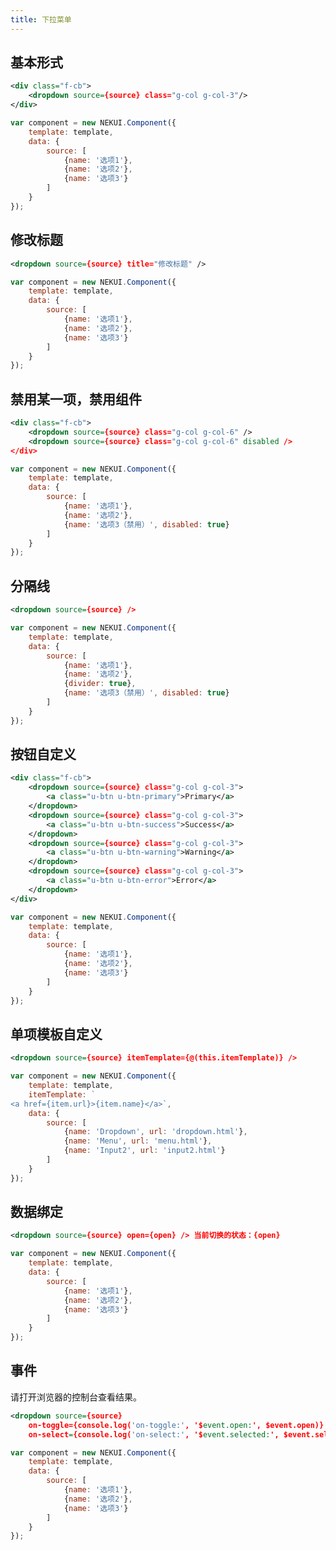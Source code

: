 ```yaml
---
title: 下拉菜单
---
```


## 基本形式

<div class="m-example"></div>

```xml
<div class="f-cb">
    <dropdown source={source} class="g-col g-col-3"/>
</div>
```

```javascript
var component = new NEKUI.Component({
    template: template,
    data: {
        source: [
            {name: '选项1'},
            {name: '选项2'},
            {name: '选项3'}
        ]
    }
});
```

## 修改标题

<div class="m-example"></div>

```xml
<dropdown source={source} title="修改标题" />
```

```javascript
var component = new NEKUI.Component({
    template: template,
    data: {
        source: [
            {name: '选项1'},
            {name: '选项2'},
            {name: '选项3'}
        ]
    }
});
```

## 禁用某一项，禁用组件

<div class="m-example"></div>

```xml
<div class="f-cb">
    <dropdown source={source} class="g-col g-col-6" />
    <dropdown source={source} class="g-col g-col-6" disabled />
</div>
```

```javascript
var component = new NEKUI.Component({
    template: template,
    data: {
        source: [
            {name: '选项1'},
            {name: '选项2'},
            {name: '选项3（禁用）', disabled: true}
        ]
    }
});
```

## 分隔线

<div class="m-example"></div>

```xml
<dropdown source={source} />
```

```javascript
var component = new NEKUI.Component({
    template: template,
    data: {
        source: [
            {name: '选项1'},
            {name: '选项2'},
            {divider: true},
            {name: '选项3（禁用）', disabled: true}
        ]
    }
});
```

## 按钮自定义

<div class="m-example"></div>

```xml
<div class="f-cb">
    <dropdown source={source} class="g-col g-col-3">
        <a class="u-btn u-btn-primary">Primary</a>
    </dropdown>
    <dropdown source={source} class="g-col g-col-3">
        <a class="u-btn u-btn-success">Success</a>
    </dropdown>
    <dropdown source={source} class="g-col g-col-3">
        <a class="u-btn u-btn-warning">Warning</a>
    </dropdown>
    <dropdown source={source} class="g-col g-col-3">
        <a class="u-btn u-btn-error">Error</a>
    </dropdown>
</div>
```

```javascript
var component = new NEKUI.Component({
    template: template,
    data: {
        source: [
            {name: '选项1'},
            {name: '选项2'},
            {name: '选项3'}
        ]
    }
});
```

## 单项模板自定义

<div class="m-example"></div>

```xml
<dropdown source={source} itemTemplate={@(this.itemTemplate)} />
```

```javascript
var component = new NEKUI.Component({
    template: template,
    itemTemplate: `
<a href={item.url}>{item.name}</a>`,
    data: {
        source: [
            {name: 'Dropdown', url: 'dropdown.html'},
            {name: 'Menu', url: 'menu.html'},
            {name: 'Input2', url: 'input2.html'}
        ]
    }
});
```

## 数据绑定

<div class="m-example"></div>

```xml
<dropdown source={source} open={open} /> 当前切换的状态：{open}
```

```javascript
var component = new NEKUI.Component({
    template: template,
    data: {
        source: [
            {name: '选项1'},
            {name: '选项2'},
            {name: '选项3'}
        ]
    }
});
```

## 事件

请打开浏览器的控制台查看结果。

<div class="m-example"></div>

```xml
<dropdown source={source}
    on-toggle={console.log('on-toggle:', '$event.open:', $event.open)}
    on-select={console.log('on-select:', '$event.selected:', $event.selected)} />
```

```javascript
var component = new NEKUI.Component({
    template: template,
    data: {
        source: [
            {name: '选项1'},
            {name: '选项2'},
            {name: '选项3'}
        ]
    }
});
```
